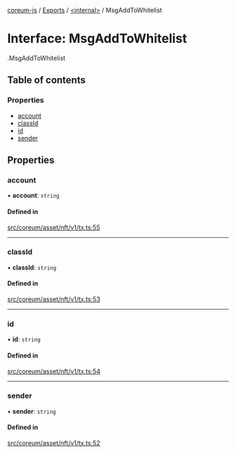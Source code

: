 [coreum-js](../README.md) / [Exports](../modules.md) / [<internal\>](../modules/internal_.md) / MsgAddToWhitelist

# Interface: MsgAddToWhitelist

[<internal>](../modules/internal_.md).MsgAddToWhitelist

## Table of contents

### Properties

- [account](internal_.MsgAddToWhitelist-1.md#account)
- [classId](internal_.MsgAddToWhitelist-1.md#classid)
- [id](internal_.MsgAddToWhitelist-1.md#id)
- [sender](internal_.MsgAddToWhitelist-1.md#sender)

## Properties

### account

• **account**: `string`

#### Defined in

[src/coreum/asset/nft/v1/tx.ts:55](https://github.com/PyramydLabs/coreum-js/blob/987bc3b/src/coreum/asset/nft/v1/tx.ts#L55)

___

### classId

• **classId**: `string`

#### Defined in

[src/coreum/asset/nft/v1/tx.ts:53](https://github.com/PyramydLabs/coreum-js/blob/987bc3b/src/coreum/asset/nft/v1/tx.ts#L53)

___

### id

• **id**: `string`

#### Defined in

[src/coreum/asset/nft/v1/tx.ts:54](https://github.com/PyramydLabs/coreum-js/blob/987bc3b/src/coreum/asset/nft/v1/tx.ts#L54)

___

### sender

• **sender**: `string`

#### Defined in

[src/coreum/asset/nft/v1/tx.ts:52](https://github.com/PyramydLabs/coreum-js/blob/987bc3b/src/coreum/asset/nft/v1/tx.ts#L52)
